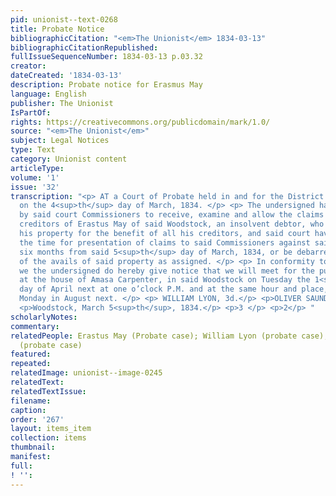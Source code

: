 ```yaml
---
pid: unionist--text-0268
title: Probate Notice
bibliographicCitation: "<em>The Unionist</em> 1834-03-13"
bibliographicCitationRepublished: 
fullIssueSequenceNumber: 1834-03-13 p.03.32
creator: 
dateCreated: '1834-03-13'
description: Probate notice for Erasmus May
language: English
publisher: The Unionist
IsPartOf: 
rights: https://creativecommons.org/publicdomain/mark/1.0/
source: "<em>The Unionist</em>"
subject: Legal Notices
type: Text
category: Unionist content
articleType: 
volume: '1'
issue: '32'
transcription: "<p> AT a Court of Probate held in and for the District of Woodstock,
  on the 4<sup>th</sup> day of March, 1834. </p> <p> The undersigned having been appointed
  by said court Commissioners to receive, examine and allow the claims of the several
  creditors of Erastus May of said Woodstock, an insolvent debtor, who has assigned
  his property for the benefit of all his creditors, and said court having limited
  the time for presentation of claims to said Commissioners against said estate to
  six months from said 5<sup>th</sup> day of March, 1834, or be debarred any portion
  of the avails of said property as assigned. </p> <p> In conformity to said court,
  we the undersigned do hereby give notice that we will meet for the purpose aforesaid
  at the house of Amasa Carpenter, in said Woodstock on Tuesday the 1<sup>st</sup>
  day of April next at one o’clock P.M. and at the same hour and place, on the last
  Monday in August next. </p> <p> WILLIAM LYON, 3d.</p> <p>OLIVER SAUNDERS</p> <p>Commissioners</p>
  <p>Woodstock, March 5<sup>th</sup>, 1834.</p> <p>3 </p> <p>2</p> "
scholarlyNotes: 
commentary: 
relatedPeople: Erastus May (Probate case); William Lyon (probate case); Oliver Saunders
  (probate case)
featured: 
repeated: 
relatedImage: unionist--image-0245
relatedText: 
relatedTextIssue: 
filename: 
caption: 
order: '267'
layout: items_item
collection: items
thumbnail: 
manifest: 
full: 
! '': 
---
```

